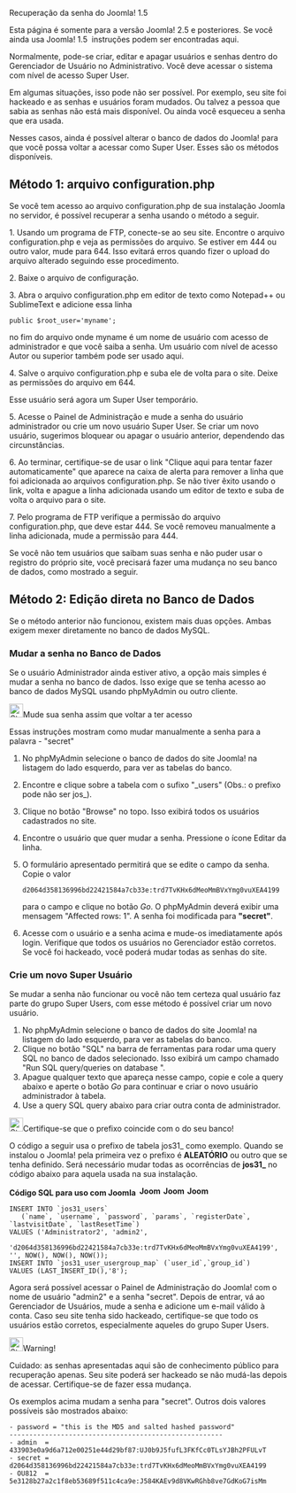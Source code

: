 <!-- Filename: How_do_you_recover_or_reset_your_admin_password%3F / Display title: Como recuperar ou recriar sua senha de administrador? -->

Recuperação da senha do Joomla! 1.5

Esta página é somente para a versão Joomla! 2.5 e posteriores. Se você
ainda usa Joomla! 1.5   instruções podem ser encontradas
aqui.

Normalmente, pode-se criar, editar e apagar usuários e senhas dentro do
Gerenciador de Usuário no Administrativo. Você deve acessar o sistema
com nível de acesso Super User.

Em algumas situações, isso pode não ser possível. Por exemplo, seu site
foi hackeado e as senhas e usuários foram mudados. Ou talvez a pessoa
que sabia as senhas não está mais disponível. Ou ainda você esqueceu a
senha que era usada.

Nesses casos, ainda é possível alterar o banco de dados do Joomla! para
que você possa voltar a acessar como Super User. Esses são os métodos
disponíveis.

## Método 1: arquivo configuration.php

Se você tem acesso ao arquivo configuration.php de sua instalação Joomla
no servidor, é possível recuperar a senha usando o método a seguir.

1\. Usando um programa de FTP, conecte-se ao seu site. Encontre o
arquivo configuration.php e veja as permissões do arquivo. Se estiver em
444 ou outro valor, mude para 644. Isso evitará erros quando fizer o
upload do arquivo alterado seguindo esse procedimento.

2\. Baixe o arquivo de configuração.

3\. Abra o arquivo configuration.php em editor de texto como Notepad++
ou SublimeText e adicione essa linha

    public $root_user='myname';

no fim do arquivo onde myname é um nome de usuário com acesso de
administrador e que você saiba a senha. Um usuário com nível de acesso
Autor ou superior também pode ser usado aqui.

4\. Salve o arquivo configuration.php e suba ele de volta para o site.
Deixe as permissões do arquivo em 644.

Esse usuário será agora um Super User temporário.

5\. Acesse o Painel de Administração e mude a senha do usuário
administrador ou crie um novo usuário Super User. Se criar um novo
usuário, sugerimos bloquear ou apagar o usuário anterior, dependendo das
circunstâncias.

6\. Ao terminar, certifique-se de usar o link "Clique aqui para tentar
fazer automaticamente" que aparece na caixa de alerta para remover a
linha que foi adicionada ao arquivos configuration.php. Se não tiver
êxito usando o link, volta e apague a linha adicionada usando um editor
de texto e suba de volta o arquivo para o site.

7\. Pelo programa de FTP verifique a permissão do arquivo
configuration.php, que deve estar 444. Se você removeu manualmente a
linha adicionada, mude a permissão para 444.

Se você não tem usuários que saibam suas senha e não puder usar o
registro do próprio site, você precisará fazer uma mudança no seu banco
de dados, como mostrado a seguir.

## Método 2: Edição direta no Banco de Dados

Se o método anterior não funcionou, existem mais duas opções. Ambas
exigem mexer diretamente no banco de dados MySQL.

### Mudar a senha no Banco de Dados

Se o usuário Administrador ainda estiver ativo, a opção mais simples é
mudar a senha no banco de dados. Isso exige que se tenha acesso ao banco
de dados MySQL usando phpMyAdmin ou outro cliente.

<img
src="https://docs.joomla.org/images/thumb/4/41/Stop_hand_nuvola.svg.png/25px-Stop_hand_nuvola.svg.png"
decoding="async"
srcset="https://docs.joomla.org/images/thumb/4/41/Stop_hand_nuvola.svg.png/38px-Stop_hand_nuvola.svg.png 1.5x, https://docs.joomla.org/images/4/41/Stop_hand_nuvola.svg.png 2x"
data-file-width="40" data-file-height="40" width="25" height="25"
alt="Stop hand nuvola.svg.png" />Mude sua senha assim que voltar a ter
acesso

Essas instruções mostram como mudar manualmente a senha para a palavra -
"secret"

1.  No phpMyAdmin selecione o banco de dados do site Joomla! na listagem
    do lado esquerdo, para ver as tabelas do banco.

2.  Encontre e clique sobre a tabela com o sufixo "\_users" (Obs.: o
    prefixo pode não ser jos\_).

3.  Clique no botão "Browse" no topo. Isso exibirá todos os usuários
    cadastrados no site.

4.  Encontre o usuário que quer mudar a senha. Pressione o ícone Editar
    da linha.

5.  O formulário apresentado permitirá que se edite o campo da senha.
    Copie o valor

        d2064d358136996bd22421584a7cb33e:trd7TvKHx6dMeoMmBVxYmg0vuXEA4199

    para o campo e clique no botão *Go*. O phpMyAdmin deverá exibir uma
    mensagem "Affected rows: 1". A senha foi modificada para
    **"secret"**.

6.  Acesse com o usuário e a senha acima e mude-os imediatamente após
    login. Verifique que todos os usuários no Gerenciador estão
    corretos. Se você foi hackeado, você poderá mudar todas as senhas do
    site.

### Crie um novo Super Usuário

Se mudar a senha não funcionar ou você não tem certeza qual usuário faz
parte do grupo Super Users, com esse método é possível criar um novo
usuário.

1.  No phpMyAdmin selecione o banco de dados do site Joomla! na listagem
    do lado esquerdo, para ver as tabelas do banco.
2.  Clique no botão "SQL" na barra de ferramentas para rodar uma query
    SQL no banco de dados selecionado. Isso exibirá um campo chamado
    "Run SQL query/queries on database ".
3.  Apague qualquer texto que apareça nesse campo, copie e cole a query
    abaixo e aperte o botão *Go* para continuar e criar o novo usuário
    administrador à tabela.
4.  Use a query SQL query abaixo para criar outra conta de
    administrador.

<img
src="https://docs.joomla.org/images/thumb/4/41/Stop_hand_nuvola.svg.png/25px-Stop_hand_nuvola.svg.png"
decoding="async"
srcset="https://docs.joomla.org/images/thumb/4/41/Stop_hand_nuvola.svg.png/38px-Stop_hand_nuvola.svg.png 1.5x, https://docs.joomla.org/images/4/41/Stop_hand_nuvola.svg.png 2x"
data-file-width="40" data-file-height="40" width="25" height="25"
alt="Stop hand nuvola.svg.png" />Certifique-se que o prefixo coincide
com o do seu banco!

O código a seguir usa o prefixo de tabela jos31\_ como exemplo. Quando
se instalou o Joomla! pela primeira vez o prefixo é **ALEATÓRIO** ou
outro que se tenha definido. Será necessário mudar todas as ocorrências
de **jos31\_** no código abaixo para aquela usada na sua instalação.

**Código SQL para uso com Joomla
 <img src="https://docs.joomla.org/images/5/53/Compat_icon_2_5.png"
decoding="async" data-file-width="40" data-file-height="17" width="40"
height="17" alt="Joomla 2.5" /> <img src="https://docs.joomla.org/images/4/4d/Compat_icon_3_x.png"
decoding="async" data-file-width="40" data-file-height="17" width="40"
height="17" alt="Joomla 3.x" /> <img src="https://docs.joomla.org/images/b/bd/Compat_icon_4_x.png"
decoding="async" data-file-width="40" data-file-height="17" width="40"
height="17" alt="Joomla 4.x" />**

    INSERT INTO `jos31_users`
       (`name`, `username`, `password`, `params`, `registerDate`, `lastvisitDate`, `lastResetTime`)
    VALUES ('Administrator2', 'admin2',
        'd2064d358136996bd22421584a7cb33e:trd7TvKHx6dMeoMmBVxYmg0vuXEA4199', '', NOW(), NOW(), NOW());
    INSERT INTO `jos31_user_usergroup_map` (`user_id`,`group_id`)
    VALUES (LAST_INSERT_ID(),'8');

Agora será possível acessar o Painel de Administração do Joomla! com o
nome de usuário "admin2" e a senha "secret". Depois de entrar, vá ao
Gerenciador de Usuários, mude a senha e adicione um e-mail válido à
conta. Caso seu site tenha sido hackeado, certifique-se que todo os
usuários estão corretos, especialmente aqueles do grupo Super Users.

<img
src="https://docs.joomla.org/images/thumb/4/41/Stop_hand_nuvola.svg.png/25px-Stop_hand_nuvola.svg.png"
decoding="async"
srcset="https://docs.joomla.org/images/thumb/4/41/Stop_hand_nuvola.svg.png/38px-Stop_hand_nuvola.svg.png 1.5x, https://docs.joomla.org/images/4/41/Stop_hand_nuvola.svg.png 2x"
data-file-width="40" data-file-height="40" width="25" height="25"
alt="Stop hand nuvola.svg.png" />Warning!

Cuidado: as senhas apresentadas aqui são de conhecimento público para
recuperação apenas. Seu site poderá ser hackeado se não mudá-las depois
de acessar. Certifique-se de fazer essa mudança.


Os exemplos acima mudam a senha para "secret". Outros dois valores
possíveis são mostrados abaixo:

    - password = "this is the MD5 and salted hashed password"
    ------------------------------------------------------
    - admin  = 433903e0a9d6a712e00251e44d29bf87:UJ0b9J5fufL3FKfCc0TLsYJBh2PFULvT
    - secret = d2064d358136996bd22421584a7cb33e:trd7TvKHx6dMeoMmBVxYmg0vuXEA4199
    - OU812  = 5e3128b27a2c1f8eb53689f511c4ca9e:J584KAEv9d8VKwRGhb8ve7GdKoG7isMm
